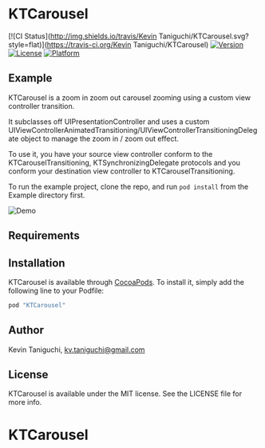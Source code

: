 # KTCarousel

[![CI Status](http://img.shields.io/travis/Kevin Taniguchi/KTCarousel.svg?style=flat)](https://travis-ci.org/Kevin Taniguchi/KTCarousel)
[![Version](https://img.shields.io/cocoapods/v/KTCarousel.svg?style=flat)](http://cocoapods.org/pods/KTCarousel)
[![License](https://img.shields.io/cocoapods/l/KTCarousel.svg?style=flat)](http://cocoapods.org/pods/KTCarousel)
[![Platform](https://img.shields.io/cocoapods/p/KTCarousel.svg?style=flat)](http://cocoapods.org/pods/KTCarousel)

## Example

KTCarousel is a zoom in zoom out carousel zooming using a custom view controller transition.

It subclasses off UIPresentationController and uses a custom UIViewControllerAnimatedTransitioning/UIViewControllerTransitioningDelegate object to manage the zoom in / zoom out effect.

To use it, you have your source view controller conform to the KTCarouselTransitioning, KTSynchronizingDelegate protocols and you conform your destination view controller to KTCarouselTransitioning.


To run the example project, clone the repo, and run `pod install` from the Example directory first.

![Demo](https://cloud.githubusercontent.com/assets/4974425/16194371/3fa475b6-36c2-11e6-9eb7-88103c40c01e.gif)

## Requirements

## Installation

KTCarousel is available through [CocoaPods](http://cocoapods.org). To install
it, simply add the following line to your Podfile:

```ruby
pod "KTCarousel"
```

## Author

Kevin Taniguchi, kv.taniguchi@gmail.com

## License

KTCarousel is available under the MIT license. See the LICENSE file for more info.
# KTCarousel
